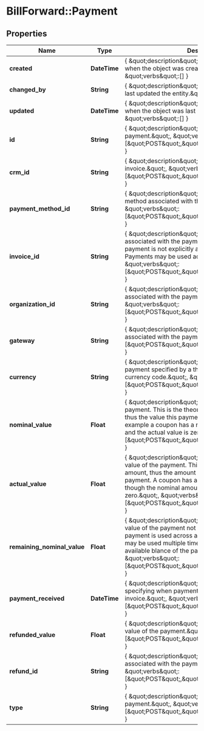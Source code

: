 # BillForward::Payment

## Properties
Name | Type | Description | Notes
------------ | ------------- | ------------- | -------------
**created** | **DateTime** | { \&quot;description\&quot; : \&quot;The UTC DateTime when the object was created.\&quot;, \&quot;verbs\&quot;:[] } | [optional] 
**changed_by** | **String** | { \&quot;description\&quot; : \&quot;ID of the user who last updated the entity.\&quot;, \&quot;verbs\&quot;:[] } | [optional] 
**updated** | **DateTime** | { \&quot;description\&quot; : \&quot;The UTC DateTime when the object was last updated.\&quot;, \&quot;verbs\&quot;:[] } | [optional] 
**id** | **String** | { \&quot;description\&quot; : \&quot;ID of the payment.\&quot;, \&quot;verbs\&quot;:[\&quot;POST\&quot;,\&quot;PUT\&quot;,\&quot;GET\&quot;] } | [optional] 
**crm_id** | **String** | { \&quot;description\&quot; : \&quot;CRM ID of the invoice.\&quot;, \&quot;verbs\&quot;:[\&quot;POST\&quot;,\&quot;PUT\&quot;,\&quot;GET\&quot;] } | 
**payment_method_id** | **String** | { \&quot;description\&quot; : \&quot;ID of the payment method associated with the payment.\&quot;, \&quot;verbs\&quot;:[\&quot;POST\&quot;,\&quot;PUT\&quot;,\&quot;GET\&quot;] } | 
**invoice_id** | **String** | { \&quot;description\&quot; : \&quot;ID of the invoice associated with the payment. This may be null when a payment is not explicitly associated with an invoice. Payments may be used across multiple invoices.\&quot;, \&quot;verbs\&quot;:[\&quot;POST\&quot;,\&quot;PUT\&quot;,\&quot;GET\&quot;] } | 
**organization_id** | **String** | { \&quot;description\&quot; : \&quot;ID of the organization associated with the payment.\&quot;, \&quot;verbs\&quot;:[\&quot;POST\&quot;,\&quot;PUT\&quot;,\&quot;GET\&quot;] } | 
**gateway** | **String** | { \&quot;description\&quot; : \&quot;Payment gateway associated with the payment\&quot;, \&quot;verbs\&quot;:[\&quot;POST\&quot;,\&quot;PUT\&quot;,\&quot;GET\&quot;] } | 
**currency** | **String** | { \&quot;description\&quot; : \&quot;The currency of the payment specified by a three character ISO 4217 currency code.\&quot;, \&quot;verbs\&quot;:[\&quot;POST\&quot;,\&quot;PUT\&quot;,\&quot;GET\&quot;] } | 
**nominal_value** | **Float** | { \&quot;description\&quot; : \&quot;Nominal value of the payment. This is the theoretical value of the payment, thus the value this payment can pay off an invoice. For example a coupon has a nominal value of the discount, and the actual value is zero.\&quot;, \&quot;verbs\&quot;:[\&quot;POST\&quot;,\&quot;PUT\&quot;,\&quot;GET\&quot;] } | 
**actual_value** | **Float** | { \&quot;description\&quot; : \&quot;Actual monetary value of the payment. This is real value of the payment amount, thus the amount of currency received for this payment. A coupon has a real value of zero, even though the nominal amount it pays may be greater than zero.\&quot;, \&quot;verbs\&quot;:[\&quot;POST\&quot;,\&quot;PUT\&quot;,\&quot;GET\&quot;] } | 
**remaining_nominal_value** | **Float** | { \&quot;description\&quot; : \&quot;Remaining nominal value of the payment not used. In the case when a payment is used across a range of invoices a payment may be used multiple times, each use reducing the available blance of the payment.\&quot;, \&quot;verbs\&quot;:[\&quot;POST\&quot;,\&quot;PUT\&quot;,\&quot;GET\&quot;] } | 
**payment_received** | **DateTime** | { \&quot;description\&quot; : \&quot;UTC DateTime specifying when payment was received for the invoice.\&quot;, \&quot;verbs\&quot;:[\&quot;POST\&quot;,\&quot;PUT\&quot;,\&quot;GET\&quot;] } | [optional] 
**refunded_value** | **Float** | { \&quot;description\&quot; : \&quot;Refunded nominal value of the payment.\&quot;, \&quot;verbs\&quot;:[\&quot;POST\&quot;,\&quot;PUT\&quot;,\&quot;GET\&quot;] } | 
**refund_id** | **String** | { \&quot;description\&quot; : \&quot;ID of the refund associated with the payment.\&quot;, \&quot;verbs\&quot;:[\&quot;POST\&quot;,\&quot;PUT\&quot;,\&quot;GET\&quot;] } | 
**type** | **String** | { \&quot;description\&quot; : \&quot;Type of payment.\&quot;, \&quot;verbs\&quot;:[\&quot;POST\&quot;,\&quot;PUT\&quot;,\&quot;GET\&quot;] } | 


